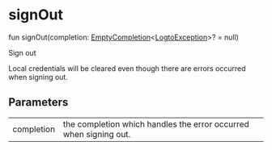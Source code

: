 # signOut


fun signOut(completion: [EmptyCompletion](../../io.logto.sdk.android.completion/-empty-completion/index.md)&lt;[LogtoException](../../io.logto.sdk.android.exception/-logto-exception/index.md)&gt;? = null)

Sign out

Local credentials will be cleared even though there are errors occurred when signing out.

## Parameters


| | |
|---|---|
| completion | the completion which handles the error occurred when signing out. |
